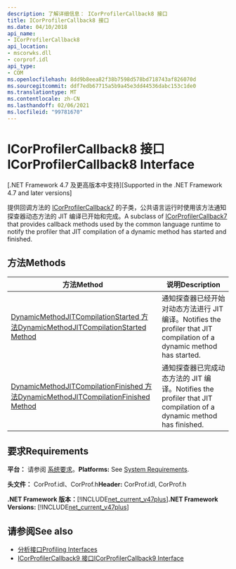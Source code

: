 ```yaml
---
description: 了解详细信息： ICorProfilerCallback8 接口
title: ICorProfilerCallback8 接口
ms.date: 04/10/2018
api_name:
- ICorProfilerCallback8
api_location:
- mscorwks.dll
- corprof.idl
api_type:
- COM
ms.openlocfilehash: 8dd9b8eea82f38b7598d578bd718743af826070d
ms.sourcegitcommit: ddf7edb67715a5b9a45e3dd44536dabc153c1de0
ms.translationtype: MT
ms.contentlocale: zh-CN
ms.lasthandoff: 02/06/2021
ms.locfileid: "99781670"
---
```

# <a name="icorprofilercallback8-interface"></a><span data-ttu-id="c6db1-103">ICorProfilerCallback8 接口</span><span class="sxs-lookup"><span data-stu-id="c6db1-103">ICorProfilerCallback8 Interface</span></span>

<span data-ttu-id="c6db1-104">[.NET Framework 4.7 及更高版本中支持]</span><span class="sxs-lookup"><span data-stu-id="c6db1-104">[Supported in the .NET Framework 4.7 and later versions]</span></span>  

 <span data-ttu-id="c6db1-105">提供回调方法的 [ICorProfilerCallback7](icorprofilercallback7-interface.md) 的子类，公共语言运行时使用该方法通知探查器动态方法的 JIT 编译已开始和完成。</span><span class="sxs-lookup"><span data-stu-id="c6db1-105">A subclass of [ICorProfilerCallback7](icorprofilercallback7-interface.md) that provides callback methods used by the common language runtime to notify the profiler that JIT compilation of a dynamic method has started and finished.</span></span>
  
## <a name="methods"></a><span data-ttu-id="c6db1-106">方法</span><span class="sxs-lookup"><span data-stu-id="c6db1-106">Methods</span></span>  
  
|<span data-ttu-id="c6db1-107">方法</span><span class="sxs-lookup"><span data-stu-id="c6db1-107">Method</span></span>|<span data-ttu-id="c6db1-108">说明</span><span class="sxs-lookup"><span data-stu-id="c6db1-108">Description</span></span>|  
|------------|-----------------|  
|[<span data-ttu-id="c6db1-109">DynamicMethodJITCompilationStarted 方法</span><span class="sxs-lookup"><span data-stu-id="c6db1-109">DynamicMethodJITCompilationStarted Method</span></span>](icorprofilercallback8-dynamicmethodjitcompilationstarted-method.md)|<span data-ttu-id="c6db1-110">通知探查器已经开始对动态方法进行 JIT 编译。</span><span class="sxs-lookup"><span data-stu-id="c6db1-110">Notifies the profiler that JIT compilation of a dynamic method has started.</span></span>|  
|[<span data-ttu-id="c6db1-111">DynamicMethodJITCompilationFinished 方法</span><span class="sxs-lookup"><span data-stu-id="c6db1-111">DynamicMethodJITCompilationFinished Method</span></span>](icorprofilercallback8-dynamicmethodjitcompilationfinished-method.md)|<span data-ttu-id="c6db1-112">通知探查器已完成动态方法的 JIT 编译。</span><span class="sxs-lookup"><span data-stu-id="c6db1-112">Notifies the profiler that JIT compilation of a dynamic method has finished.</span></span>|  
  
## <a name="requirements"></a><span data-ttu-id="c6db1-113">要求</span><span class="sxs-lookup"><span data-stu-id="c6db1-113">Requirements</span></span>  

 <span data-ttu-id="c6db1-114">**平台：** 请参阅 [系统要求](../../get-started/system-requirements.md)。</span><span class="sxs-lookup"><span data-stu-id="c6db1-114">**Platforms:** See [System Requirements](../../get-started/system-requirements.md).</span></span>  
  
 <span data-ttu-id="c6db1-115">**头文件：** CorProf.idl、CorProf.h</span><span class="sxs-lookup"><span data-stu-id="c6db1-115">**Header:** CorProf.idl, CorProf.h</span></span>  
  
<span data-ttu-id="c6db1-116">**.NET Framework 版本：**[!INCLUDE[net_current_v47plus](../../../../includes/net-current-v47plus.md)]</span><span class="sxs-lookup"><span data-stu-id="c6db1-116">**.NET Framework Versions:** [!INCLUDE[net_current_v47plus](../../../../includes/net-current-v47plus.md)]</span></span>  

## <a name="see-also"></a><span data-ttu-id="c6db1-117">请参阅</span><span class="sxs-lookup"><span data-stu-id="c6db1-117">See also</span></span>

- [<span data-ttu-id="c6db1-118">分析接口</span><span class="sxs-lookup"><span data-stu-id="c6db1-118">Profiling Interfaces</span></span>](profiling-interfaces.md)
- [<span data-ttu-id="c6db1-119">ICorProfilerCallback9 接口</span><span class="sxs-lookup"><span data-stu-id="c6db1-119">ICorProfilerCallback9 Interface</span></span>](icorprofilercallback9-interface.md)
